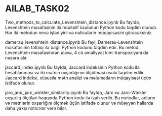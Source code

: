# AILAB_TASK02
Two_methods_to_calculate_Levenshtein_distance.ipynb
Bu faylda, Levenshtein məsafəsinin iki müxtəlif üsulunun Python kodu təqdim olunub. Hər iki metodun necə işlədiyini və nəticələrin müqayisəsini görəcəksiniz.

damerau_levenshtein_distance.ipynb
Bu fayl, Damerau-Levenshtein məsafəsinin tətbiqi ilə bağlı Python kodunu təqdim edir. Bu metod, Levenshtein məsafəsindən əlavə, 4 cü əməliyyat kimi transpoziyanı da  nəzərə alır.

jaccard_index.ipynb
Bu faylda, Jaccard indeksinin Python kodu ilə hesablanması və iki mətnin oxşarlığının ölçülməsi üsulu təqdim edilir. Jaccard indeksi, xüsusilə mətn analizi və məlumatların müqayisəsi üçün istifadə olunur.

jaro_and_jaro_winkler_similarity.ipynb
Bu faylda, Jaro və Jaro-Winkler oxşarlıq ölçüləri haqqında Python kodu ilə izah verilir. Bu metodlar, adların və mətnlərin oxşarlığını ölçmək üçün istifadə olunur və müəyyən hallarda daha yaxşı nəticələr verə bilər.

